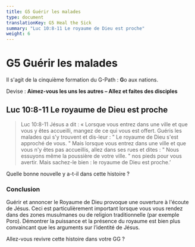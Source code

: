 ```yaml
---
title: G5 Guérir les malades
type: document
translationKey: G5 Heal the Sick
summary: "Luc 10:8-11 Le royaume de Dieu est proche"
weight: 6
---
```

# G5 Guérir les malades

Il s'agit de la cinquième formation du G-Path : **G**o aux nations.

Devise : **Aimez-vous les uns les autres – Allez et faites des disciples**

## Luc 10:8-11 Le royaume de Dieu est proche

>   Luc 10:8-11 Jésus a dit : « Lorsque vous entrez dans une ville et que vous y êtes accueilli, mangez de ce qui vous est offert. Guéris les malades qui s'y trouvent et dis-leur : " Le royaume de Dieu s'est approché de vous. " Mais lorsque vous entrez dans une ville et que vous n'y êtes pas accueillis, allez dans ses rues et dites : " Nous essuyons même la poussière de votre ville. " nos pieds pour vous avertir. Mais sachez-le bien : le royaume de Dieu est proche.’

Quelle bonne nouvelle y a-t-il dans cette histoire ?

### Conclusion

Guérir et annoncer le Royaume de Dieu provoque une ouverture à l'écoute de Jésus. Ceci est particulièrement important lorsque vous vous rendez dans des zones musulmanes ou de religion traditionnelle (par exemple Poro). Démontrer la puissance et la présence du royaume est bien plus convaincant que les arguments sur l’identité de Jésus.

Allez-vous revivre cette histoire dans votre GG ?

